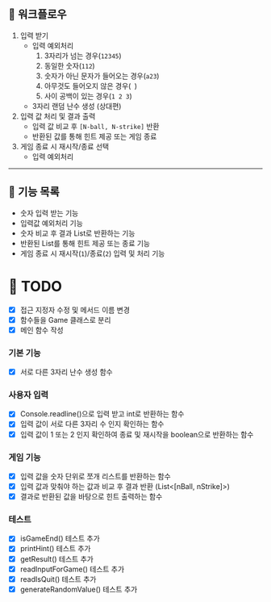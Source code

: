 ## 🌼 워크플로우

1. 입력 받기
    - 입력 예외처리
        1. 3자리가 넘는 경우(`12345`)
        2. 동일한 숫자(`112`)
        3. 숫자가 아닌 문자가 들어오는 경우(`a23`)
        4. 아무것도 들어오지 않은 경우(` `)
        5. 사이 공백이 있는 경우(`1 2 3`)
    - 3자리 랜덤 난수 생성 (상대편)
2. 입력 값 처리 및 결과 출력
    - 입력 값 비교 후 `[N-ball, N-strike]` 반환
    - 반환된 값를 통해 힌트 제공 또는 게임 종료
3. 게임 종료 시 재시작/종료 선택
    - 입력 예외처리

---

## 🚀 기능 목록

- 숫자 입력 받는 기능
- 입력값 예외처리 기능
- 숫자 비교 후 결과 List로 반환하는 기능
- 반환된 List를 통해 힌트 제공 또는 종료 기능
- 게임 종료 시 재시작(`1`)/종료(`2`) 입력 및 처리 기능

# 📝 TODO
- [x] 접근 지정자 수정 및 메서드 이름 변경
- [x] 함수들을 Game 클래스로 분리
- [x] 메인 함수 작성

### 기본 기능

- [x] 서로 다른 3자리 난수 생성 함수

### 사용자 입력

- [x] Console.readline()으로 입력 받고 int로 반환하는 함수
- [x] 입력 값이 서로 다른 3자리 수 인지 확인하는 함수
- [x] 입력 값이 1 또는 2 인지 확인하여 종료 및 재시작을 boolean으로 반환하는 함수

### 게임 기능

- [x] 입력 값을 숫자 단위로 쪼개 리스트를 반환하는 함수
- [x] 입력 값과 맞춰야 하는 값과 비교 후 결과 반환 (List<[nBall, nStrike]>)
- [x] 결과로 반환된 값을 바탕으로 힌트 출력하는 함수

### 테스트

- [x] isGameEnd() 테스트 추가
- [x] printHint() 테스트 추가
- [x] getResult() 테스트 추가
- [x] readInputForGame() 테스트 추가
- [x] readIsQuit() 테스트 추가
- [x] generateRandomValue() 테스트 추가